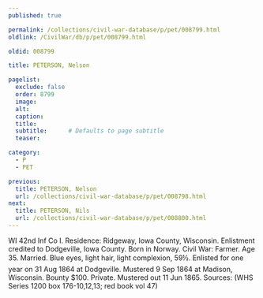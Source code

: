 ```yaml
---
published: true

permalink: /collections/civil-war-database/p/pet/008799.html
oldlink: /CivilWar/db/p/pet/008799.html

oldid: 008799

title: PETERSON, Nelson

pagelist:
  exclude: false
  order: 8799
  image: 
  alt:
  caption:
  title:
  subtitle:      # Defaults to page subtitle
  teaser:

category: 
  - P 
  - PET

previous:
  title: PETERSON, Nelson
  url: /collections/civil-war-database/p/pet/008798.html  
next:
  title: PETERSON, Nils
  url: /collections/civil-war-database/p/pet/008800.html   
---
```

WI 42nd Inf Co I. Residence: Ridgeway, Iowa County, Wisconsin. Enlistment credited to Dodgeville, Iowa County. Born in Norway. Civil War: Farmer. Age 35. Married. Blue eyes, light hair, light complexion, 5&#146;9&frac12;&#148;. Enlisted for one year on 31 Aug 1864 at Dodgeville. Mustered 9 Sep 1864 at Madison, Wisconsin. Bounty $100. Private. Mustered out 11 Jun 1865. Sources: (WHS Series 1200 box 176-10,12,13; red book vol 47)